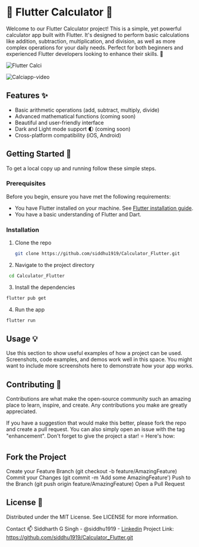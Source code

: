 # 🧮 Flutter Calculator 🚀

Welcome to our Flutter Calculator project! This is a simple, yet powerful calculator app built with Flutter. It's designed to perform basic calculations like addition, subtraction, multiplication, and division, as well as more complex operations for your daily needs. Perfect for both beginners and experienced Flutter developers looking to enhance their skills. 🎉

![Flutter Calci](https://github.com/siddhu1919/Calculator_Flutter/assets/85176765/21b9aad5-adcc-479b-a309-46314ad67102)

![Calciapp-video](https://github.com/siddhu1919/Calculator_Flutter/assets/85176765/42ef1f5a-5d75-4284-908c-009ec9db94d0)


## Features ✨

- Basic arithmetic operations (add, subtract, multiply, divide)
- Advanced mathematical functions (coming soon)
- Beautiful and user-friendly interface
- Dark and Light mode support 🌓 (coming soon)
- Cross-platform compatibility (iOS, Android)

## Getting Started 🚀

To get a local copy up and running follow these simple steps.

### Prerequisites

Before you begin, ensure you have met the following requirements:
- You have Flutter installed on your machine. See [Flutter installation guide](https://flutter.dev/docs/get-started/install).
- You have a basic understanding of Flutter and Dart.

### Installation

1. Clone the repo
   ```sh
   git clone https://github.com/siddhu1919/Calculator_Flutter.git
    ```
2. Navigate to the project directory
  ```sh
   cd Calculator_Flutter
   ```
3. Install the dependencies
  ```sh
  flutter pub get
  ```
4. Run the app
  ```sh
 flutter run
  ```

## Usage 💡
Use this section to show useful examples of how a project can be used. Screenshots, code examples, and demos work well in this space. You might want to include more screenshots here to demonstrate how your app works.

## Contributing 🤝
Contributions are what make the open-source community such an amazing place to learn, inspire, and create. Any contributions you make are greatly appreciated.

If you have a suggestion that would make this better, please fork the repo and create a pull request. You can also simply open an issue with the tag "enhancement". Don't forget to give the project a star! ⭐ Here's how:
 
## Fork the Project
Create your Feature Branch (git checkout -b feature/AmazingFeature)
Commit your Changes (git commit -m 'Add some AmazingFeature')
Push to the Branch (git push origin feature/AmazingFeature)
Open a Pull Request

## License 📝
Distributed under the MIT License. See LICENSE for more information.

Contact 📫
Siddharth G Singh - @siddhu1919 - [Linkedin](https://www.linkedin.com/in/siddharth-g-singh-46b610201/)
Project Link: https://github.com/siddhu1919/Calculator_Flutter.git
   
